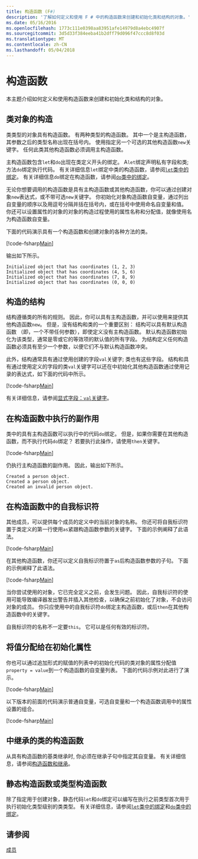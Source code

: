 ```yaml
---
title: 构造函数 (F#)
description: '了解如何定义和使用 F # 中的构造函数来创建和初始化类和结构的对象。'
ms.date: 05/16/2016
ms.openlocfilehash: 1773c111e0398aa83951afe14979d8a4ebc4907f
ms.sourcegitcommit: 3d5d33f384eeba41b2dff79d096f47ccc8d8f03d
ms.translationtype: MT
ms.contentlocale: zh-CN
ms.lasthandoff: 05/04/2018
---
```

# <a name="constructors"></a>构造函数

本主题介绍如何定义和使用构造函数来创建和初始化类和结构的对象。


## <a name="construction-of-class-objects"></a>类对象的构造
类类型的对象具有构造函数。 有两种类型的构造函数。 其中一个是主构造函数，其参数之后的类型名称出现在括号内。 使用指定另一个可选的其他构造函数`new`关键字。 任何此类其他构造函数必须调用主构造函数。

主构造函数包含`let`和`do`出现在类定义开头的绑定。 A`let`绑定声明私有字段和类; 方法`do`绑定执行代码。 有关详细信息`let`绑定中类的构造函数，请参阅[`let`类中的绑定](let-bindings-in-classes.md)。 有关详细信息`do`绑定在构造函数，请参阅[`do`类中的绑定](do-bindings-in-classes.md)。

无论你想要调用的构造函数是具有主构造函数或其他构造函数，你可以通过创建对象`new`表达式，或不带可选`new`关键字。 你初始化对象构造函数自变量，通过列出自变量的顺序以及用逗号分隔并括在括号内，或在括号中使用命名自变量和值。 你还可以设置属性的对象的对象的构造过程使用的属性名称和分配值，就像使用名为构造函数自变量。

下面的代码演示具有一个构造函数和创建对象的各种方法的类。

[!code-fsharp[Main](../../../../samples/snippets/fsharp/lang-ref-2/snippet3501.fs)]

输出如下所示。

```console
Initialized object that has coordinates (1, 2, 3)
Initialized object that has coordinates (4, 5, 6)
Initialized object that has coordinates (7, 8, 9)
Initialized object that has coordinates (0, 0, 0)
```

## <a name="construction-of-structures"></a>构造的结构
结构遵循类的所有的规则。 因此，你可以具有主构造函数，并可以使用来提供其他构造函数`new`。 但是，没有结构和类的一个重要区别： 结构可以具有默认构造函数 （即，一个不带任何参数），即使定义没有主构造函数。 默认构造函数初始化为该类型，通常是零或它的等效项的默认值的所有字段。 为结构定义任何构造函数必须具有至少一个参数，以便它们不与默认构造函数冲突。

此外，结构通常具有通过使用创建的字段`val`关键字; 类也有这些字段。 结构和具有通过使用定义的字段的类`val`关键字可以还在中初始化其他构造函数通过使用记录的表达式，如下面的代码中所示。

[!code-fsharp[Main](../../../../samples/snippets/fsharp/lang-ref-2/snippet3502.fs)]

有关详细信息，请参阅[显式字段：`val`关键字](explicit-fields-the-val-keyword.md)。


## <a name="executing-side-effects-in-constructors"></a>在构造函数中执行的副作用
类中的具有主构造函数可以执行中的代码`do`绑定。 但是，如果你需要在其他构造函数，而不执行代码`do`绑定？ 若要执行此操作，请使用`then`关键字。

[!code-fsharp[Main](../../../../samples/snippets/fsharp/lang-ref-2/snippet3503.fs)]

仍执行主构造函数的副作用。 因此，输出如下所示。

```console
Created a person object.
Created a person object.
Created an invalid person object.
```

## <a name="self-identifiers-in-constructors"></a>在构造函数中的自我标识符
其他成员，可以提供每个成员的定义中的当前对象的名称。 你还可将自我标识符置于类定义的第一行使用`as`紧跟构造函数参数的关键字。 下面的示例阐释了此语法。

[!code-fsharp[Main](../../../../samples/snippets/fsharp/lang-ref-2/snippet3504.fs)]

在其他构造函数，你还可以定义自我标识符置于`as`后构造函数参数的子句。 下面的示例阐释了此语法。

[!code-fsharp[Main](../../../../samples/snippets/fsharp/lang-ref-2/snippet3505.fs)]

当你尝试使用的对象，它已完全定义之前，会发生问题。 因此，自我标识符的使用可能导致编译器发出警告并插入其他检查，以确保之前初始化了对象，不会访问对象的成员。 你只应使用中的自我标识符`do`绑定主构造函数，或后`then`在其他构造函数中的关键字。

自我标识符的名称不一定要`this`。 它可以是任何有效的标识符。


## <a name="assigning-values-to-properties-at-initialization"></a>将值分配给在初始化属性
你也可以通过追加形式的赋值的列表中的初始化代码的类对象的属性分配值`property = value`到一个构造函数的自变量列表。 下面的代码示例对此进行了演示。

[!code-fsharp[Main](../../../../samples/snippets/fsharp/lang-ref-2/snippet3506.fs)]

以下版本的前面的代码演示普通自变量，可选自变量和一个构造函数调用中的属性设置的组合。

[!code-fsharp[Main](../../../../samples/snippets/fsharp/lang-ref-2/snippet3507.fs)]
    
## <a name="constructors-in-inherited-class"></a>中继承的类的构造函数
从具有构造函数的基类继承时, 你必须在继承子句中指定其自变量。 有关详细信息，请参阅[构造函数和继承](../inheritance.md#constructors-and-inheritance)。

## <a name="static-constructors-or-type-constructors"></a>静态构造函数或类型构造函数
除了指定用于创建对象，静态代码`let`和`do`绑定可以编写在执行之前类型首次用于执行初始化类型级别的类类型。 有关详细信息，请参阅[`let`类中的绑定](let-bindings-in-classes.md)和[`do`类中的绑定](do-bindings-in-classes.md)。

## <a name="see-also"></a>请参阅
[成员](index.md)
